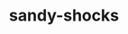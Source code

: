 ---
id: 989
title: sandy-shocks
types: [electric,ground]
image: https://raw.githubusercontent.com/PokeAPI/sprites/master/sprites/pokemon/989.png
---